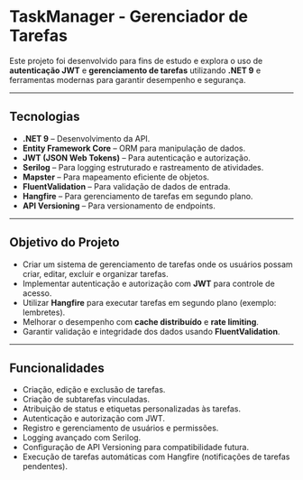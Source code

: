 # TaskManager - Gerenciador de Tarefas

Este projeto foi desenvolvido para fins de estudo e explora o uso de **autenticação JWT** e **gerenciamento de tarefas** utilizando **.NET 9** e ferramentas modernas para garantir desempenho e segurança.

---

## Tecnologias
- **.NET 9** – Desenvolvimento da API.  
- **Entity Framework Core** – ORM para manipulação de dados.  
- **JWT (JSON Web Tokens)** – Para autenticação e autorização.  
- **Serilog** – Para logging estruturado e rastreamento de atividades.  
- **Mapster** – Para mapeamento eficiente de objetos.  
- **FluentValidation** – Para validação de dados de entrada.  
- **Hangfire** – Para gerenciamento de tarefas em segundo plano.  
- **API Versioning** – Para versionamento de endpoints.  

---

## Objetivo do Projeto
- Criar um sistema de gerenciamento de tarefas onde os usuários possam criar, editar, excluir e organizar tarefas.  
- Implementar autenticação e autorização com **JWT** para controle de acesso.  
- Utilizar **Hangfire** para executar tarefas em segundo plano (exemplo: lembretes).  
- Melhorar o desempenho com **cache distribuído** e **rate limiting**.  
- Garantir validação e integridade dos dados usando **FluentValidation**.  

---

## Funcionalidades
-  Criação, edição e exclusão de tarefas.  
-  Criação de subtarefas vinculadas.  
-  Atribuição de status e etiquetas personalizadas às tarefas.  
-  Autenticação e autorização com JWT.  
-  Registro e gerenciamento de usuários e permissões.  
-  Logging avançado com Serilog.  
-  Configuração de API Versioning para compatibilidade futura.  
-  Execução de tarefas automáticas com Hangfire (notificações de tarefas pendentes). 
